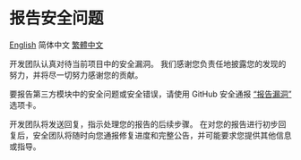 # 报告安全问题

[English](SECURE.md)
简体中文
[繁體中文](SECURE_zh_TW.md)

开发团队认真对待当前项目中的安全漏洞。 我们感谢您负责任地披露您的发现的努力，并将尽一切努力感谢您的贡献。

要报告第三方模块中的安全问题或安全错误，请使用 GitHub 安全通报 [“报告漏洞”](https://github.com/wmkm0113/utils-jdk11/security/advisories/new) 选项卡。

开发团队将发送回复，指示处理您的报告的后续步骤。 在对您的报告进行初步回复后，安全团队将随时向您通报修复进度和完整公告，并可能要求您提供其他信息或指导。